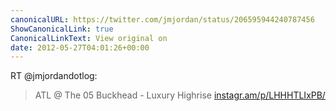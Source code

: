 ```yaml
---
canonicalURL: https://twitter.com/jmjordan/status/206595944240787456
ShowCanonicalLink: true
CanonicalLinkText: View original on
date: 2012-05-27T04:01:26+00:00
---
```

RT @jmjordandotlog:
> ATL  @ The 05 Buckhead - Luxury Highrise [instagr.am/p/LHHHTLIxPB/](http://instagr.am/p/LHHHTLIxPB/)